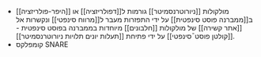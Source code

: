 - מולקולות [[ניורוטרנסמיטר]] גורמות ל[[דפולריזציה]] או [[היפר-פולריזציה]] ב[[ממברנה פוסט סינפטית]] על ידי התפזרות מעבר ל[[מרווח סינפטי]] ונקשרות אל [[אתר קשירה]] של מולקולות [[חלבונים]] מיוחדות בממברנה בפוסט סינפטית - [[קולטן פוסט¯סינפטי]] על ידי פתיחת [[תעלות יונים תלויות ניורוטרנסמיטר]].
- קומפלקס SNARE